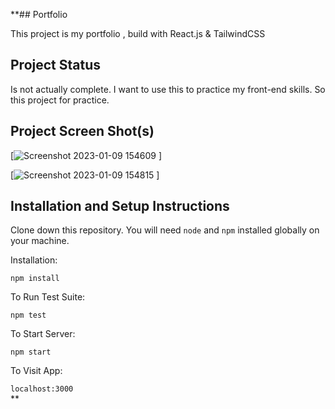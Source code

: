 **## Portfolio

This project is my portfolio , build with React.js & TailwindCSS

## Project Status
Is not actually complete. I want to use this to practice my front-end skills.
So this project for practice. 

## Project Screen Shot(s)

[![Screenshot 2023-01-09 154609](https://user-images.githubusercontent.com/88156106/211269588-4e99d2fe-d573-4859-bff0-b0b9781ae93e.png)
]

[![Screenshot 2023-01-09 154815](https://user-images.githubusercontent.com/88156106/211269744-7980d356-2133-4242-bcc5-de7b997dd258.png)
]

## Installation and Setup Instructions

Clone down this repository. You will need `node` and `npm` installed globally on your machine.  

Installation:

`npm install`  

To Run Test Suite:  

`npm test`  

To Start Server:

`npm start`  

To Visit App:

`localhost:3000`  
**
